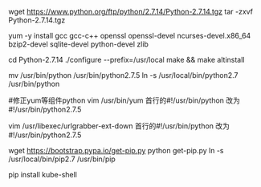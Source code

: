 wget https://www.python.org/ftp/python/2.7.14/Python-2.7.14.tgz
tar -zxvf Python-2.7.14.tgz

yum -y install gcc gcc-c++ openssl openssl-devel ncurses-devel.x86_64 bzip2-devel sqlite-devel python-devel zlib

cd Python-2.7.14
./configure --prefix=/usr/local
make && make altinstall

mv /usr/bin/python /usr/bin/python2.7.5
ln -s /usr/local/bin/python2.7 /usr/bin/python

#修正yum等组件python
vim /usr/bin/yum
首行的#!/usr/bin/python 改为 #!/usr/bin/python2.7.5

vim /usr/libexec/urlgrabber-ext-down
首行的#!/usr/bin/python 改为 #!/usr/bin/python2.7.5

wget https://bootstrap.pypa.io/get-pip.py
python get-pip.py
ln -s /usr/local/bin/pip2.7 /usr/bin/pip

pip install kube-shell

